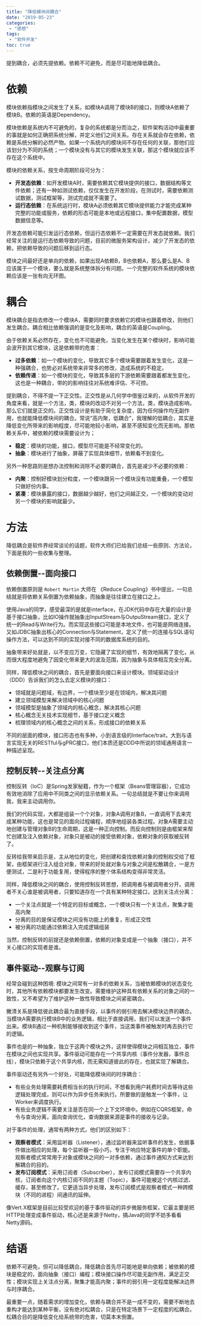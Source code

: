 ```yaml
---
title: "降低模块间耦合"
date: "2019-05-23"
categories:
 - "感想"
tags:
 - "软件开发"
toc: true
---
```


提到耦合，必须先提依赖。依赖不可避免，而是尽可能地降低耦合。

# 依赖

模块依赖指模块之间发生了关系，如模块A调用了模块B的接口，则模块A依赖了模块B。依赖的英语是Dependency。

模块依赖是系统内不可避免的，复杂的系统都是分而治之，软件架构活动中最重要的事就是如何正确把系统分解，并定义他们之间关系。存在关系就会存在依赖，依赖是系统分解的必然产物。如果一个系统内的模块间不存在任何的关联，那他们应该划分为不同的系统；一个模块没有与其它的模块发生关联，那这个模块就应该不存在这个系统中。

模块的依赖关系，按生命周期阶段可分为：

 - **开发态依赖**：如开发模块A时，需要依赖其它模块提供的接口，数据结构等文件依赖；还有一种如测试依赖，仅仅发生在开发阶段，在测试时，需要依赖测试数据，测试框架等，测试完成就不需要了。
 - **运行态依赖**：在系统运行时，模块A必须依赖其它模块提供能力才能完成某种完整的功能或服务，依赖的形态可能是本地或远程接口，集中配置数据，模型数据信息等。

开发态依赖可能引发运行态依赖，但运行态依赖不一定需要在开发态就依赖。我们经常关注的是运行态依赖导致的问题，目前的微服务架构设计，减少了开发态的依赖，把依赖导致的问题后移到运行态。

模块之间最好还是单向的依赖，如果出现A依赖B，B也依赖A，那么要么是A、B应该属于一个模块，要么就是系统整体拆分有问题。一个完整的软件系统的模块依赖应该是一张有向无环图。


<!--more-->

# 耦合

模块耦合是指去修改一个模块A，需要同时要求依赖它的模块也跟着修改，则他们发生耦合。耦合相比依赖强调的是变化及影响，耦合的英语是Coupling。

由于依赖关系必然存在，变化也不可能避免，当变化发生在某个模块时，影响可能会波开到其它模块，这是依赖带的危害：

  - **过多依赖**：如一个模块的变化，导致其它多个模块需要跟着发生变化，这是一种强耦合，也势必对系统带来非常多的修改，造成系统的不稳定。
  - **依赖传递**：如一个模块的变化，导致其多层的下游依赖需要跟着都发生变化，这也是一种耦合，带的的影响往往对系统难评估、不可控。

提到耦合，不得不提一下正交性。正交性是从几何学中借鉴过来的，从软件开发的角度来看，就是一个方法，类，模块的改动不对另一个方法，类，模块造成影响，那么它们就是正交的。正交性设计是有助于简化复杂度，因为任何操作均无副作用，也就能降低模块间的耦合。常说“高内聚，低耦合”，我理解的低耦合，其实是降低变化所带来的影响程度，尽可能地较小影响，甚至不感知变化而无影响。那依赖关系中，被依赖的模块需要设计为；
 
  - **稳定**：模块的功能，接口，模型尽可能是不经常变化的。
  - **抽象**：模块进行了抽象，屏蔽了实现具体细节，依赖看不到变化。
  
另外一种思路则是想办法控制和消除不必要的耦合，首先是减少不必要的依赖：

  - **内聚**：控制好模块划分粒度，一个模块跟另一个模块没有功能重叠，一个模型只做好份内事。
  - **紧凑**：模块暴露的接口，数据越少越好，他们之间越正交，一个模块的变动对另一个模块的影响就最少。

# 方法

降低耦合是软件界经常谈论的话题，软件大师们已给我们总结一些原则、方法论，下面是我的一些收集与整理。

## 依赖倒置--面向接口

依赖倒置原则是 `Robert Martin` 大师在 《Reduce Coupling》书中提出，一句总结就是将依赖关系倒置为依赖抽象，而抽象是往往建立在接口之上。

使用Java的同学，感受最深的是就是interface，在JDK代码中存在大量的设计是基于接口抽象，比如IO操作就抽象出InputStream与OutpuStream接口，定义了统一的Read与Write行为。而实现这些接口可能是本地文件，也可能是网络连接。又如JDBC抽象出核心的Connection与Statement，定义了统一的连接与SQL语句操作方法，可以达到不同的实现对接不同的数据库系统的目的。

抽象带来好处就是，以不变应万变，它隐藏了实现的细节，有效地隔离了变化，从而很大程度地避免了因变化带来更大的波及范围，因为抽象与具体相互完全分离。

同样，降低模块之间的耦合，首先是要面向接口来设计模块。领域驱动设计（DDD）告诉我们的怎么去定义模块的接口：

 - 领域就是问题域，有边界，一个模块至少是在领域内，解决其问题
 - 建立领域模型来解决领域中的核心问题
 - 领域模型是抽象了领域内的核心概念，解决其核心问题
 - 核心概念无关技术实现细节，基于接口定义概念
 - 梳理领域内的核心概念之间的关系，形成接口的依赖关系

不同的层面的模块，接口形态也有多种，小到语言级的Interface/trait，大到与语言实现无关的RESTful与gPRC接口，他们本质还是DDD中所说的领域通用语言一种描述呈现。

## 控制反转--关注点分离

控制反转（IoC）是Spring发家秘籍，作为一个框架（Beans管理容器），它成功有效地消除了应用中不同类之间的显示依赖关系。一句总结就是不要让你来调用我，我来主动调用你。

我们的代码实现，大都是组装一个个对象，对象A调用对象B，一直调用下去来完成某种功能，这也是常见的面向过程编程，顺序地组装各类过程。对象A需要主动地创建与管理对象B的生命周期，这是一种正向控制。而反向控制则是由框架来帮忙创建及注入依赖对象，对象只是被动的接受依赖对象，依赖对象的获取被反转了。

反转给我带来启示是，主从地位的变化，把创建和查找依赖对象的控制权交给了框架，由框架进行注入组合对象，带来的好处就对象与对象之间是松散耦合，一是方便测试，二是利于功能复用，使得程序的整个体系结构变得非常灵活。

同样，降低模块之间的耦合，使用控制反转思想，把调用者与被调用者分开。调用者不关心谁是被调用者，只要知道存在一个具有某种特定接口，达到关注点分离：

 - 一个关注点就是一个特定的目标或概念，一个模块只有一个关注点，聚集才能高内聚
 - 分离的目的是保证模块之间没有功能上的重复，形成正交性
 - 被分离的功能通过依赖注入完成逻辑组装

当然，控制反转的前提还是依赖倒置，依赖的对象变成是一个抽象（接口），并不关心接口的实现者是谁。

## 事件驱动--观察与订阅

经常会碰到这种困境: 模块之间常有一对多的依赖关系，当被依赖模块的状态变化时，其他所有依赖模块都要发生改变。需要维护这种具有依赖关系的对象之间的一致性，又不希望为了维护这种一致性导致模块之间紧密耦合。

撇清关系是降低彼此耦合最为直接手段，以事件的弱引用去解决模块边界的耦合。当模块A需要执行模块B中的业务逻辑，相比于直接调用，我们可以发送一个事件出来。模块B通过一种机制能够接收到这个事件，当这类事件被触发时再去执行它的逻辑。

事件也是的一种抽象，独立于这两个模块之外，这样使得模块之间相互独立，事件在模块之间也实现共享。事件驱动可能存在一个共享内核（事件分发器，事件总线），模块只依赖于这个共享内核，而无需知道彼此的存在，也就实现了解耦合。

事件驱动还有另外一个好处，可能降低模块间的时序耦合：

 - 有些业务处理需要耗费相当长的执行时间，不想看到用户耗费时间去等待这些逻辑处理完成，则可以作为异步任务来执行。所要做的是触发一个事件，让Worker来调度执行。
 - 有些业务逻辑不需要关注是否在同一个上下文环境中。例如在CQRS框架，命令与查询分离，面向查询优化，查询数据来源是事件的接收与记录。
  
对于事件的处理，通常有两种方式，他们的区别如下：

 - **观察者模式**：采用监听器（Listener），通过监听器来监听事件的发生，依据事件做出相应的处理，每个监听器一般小巧，专注于响应特定事件的单个职能。观察者模式常常用于对象或模块之间的一对多依赖，通过事件通知方式来达到解耦合的目的。
 - **发布订阅模式**：采用订阅者（Subscriber），发布订阅模式需要存一个共享内核，订阅者向这个内核订阅不同的主题（Topic），事件可能被这个内核过滤、缓存，甚至修改了。它更适当异步处理，发布订阅模式是观察者模式一种跨模块（不同的进程）间通讯的延伸。

像Vert.X框架是目前比较受欢迎的基于事件驱动的异步微服务框架，它最主要是把HTTP处理变成事件驱动，核心还是来源于Netty，搞Java的同学不妨多看看Netty源码。

# 结语

依赖不可避免，但可以降低耦合。降低耦合首先尽可能地是单向依赖；被依赖的模块是稳定的，面向抽象（接口）编程；模块接口操作尽可能无副作用，满足正交性；模块实现上关注点分离，聚集才能高内聚；事件的弱引用一定程度能解决边界与时序耦合。

最重要一点，随着需求的增加变化，依赖与耦合并不是一成不变的，需要不断地去重构才能达到某种平衡，没有绝对松耦合，只是在特定场景下一定程度的松耦合。松耦合目的是降低变化给系统带的危害，切莫本末倒置。
